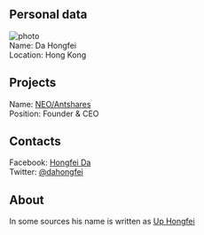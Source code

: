 ## Personal data
   ![photo](photo/da_hongfei.jpg)  
   Name: Da Hongfei  
   Location: Hong Kong  
## Projects
   Name: [NEO/Antshares](../projects/neo.md)  
   Position: Founder & CEO  
## Contacts
   Facebook: [Hongfei Da](https://www.facebook.com/profile.php?id=100006278106893)  
   Twitter: [@dahongfei](https://twitter.com/dahongfei)    
## About 
In some sources his name is written as [Up Hongfei](https://www.crunchbase.com/person/up-hongfei)
